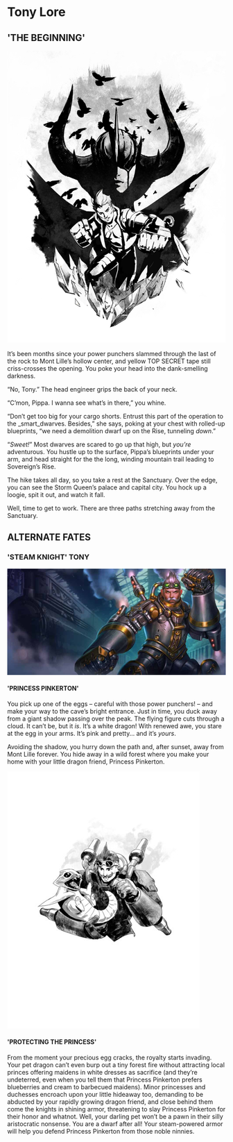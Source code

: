 # Tony Lore

## 'THE BEGINNING'



![Me? I don&apos;t have haters, I mean, what&apos;s to hate?](../../../.gitbook/assets/tony_cyoa_cover1.jpg)

It’s been months since your power punchers slammed through the last of the rock to Mont Lille’s hollow center, and yellow TOP SECRET tape still criss-crosses the opening. You poke your head into the dank-smelling darkness.

“No, Tony.” The head engineer grips the back of your neck.

“C’mon, Pippa. I wanna see what’s in there,” you whine.

“Don’t get too big for your cargo shorts. Entrust this part of the operation to the _smart_dwarves. Besides,” she says, poking at your chest with rolled-up blueprints, “we need a demolition dwarf up on the Rise, tunneling _down_.”

“_Sweet!_” Most dwarves are scared to go up that high, but _you’re_ adventurous. You hustle up to the surface, Pippa’s blueprints under your arm, and head straight for the the long, winding mountain trail leading to Sovereign’s Rise.

The hike takes all day, so you take a rest at the Sanctuary. Over the edge, you can see the Storm Queen’s palace and capital city. You hock up a loogie, spit it out, and watch it fall.

Well, time to get to work. There are three paths stretching away from the Sanctuary.

## ALTERNATE FATES

### 'STEAM KNIGHT' TONY

![](../../../.gitbook/assets/image%20%28151%29.png)

#### 'PRINCESS PINKERTON'

You pick up one of the eggs – careful with those power punchers! – and make your way to the cave’s bright entrance. Just in time, you duck away from a giant shadow passing over the peak. The flying figure cuts through a cloud. It can’t be, but it _is_. It’s a white dragon! With renewed awe, you stare at the egg in your arms. It’s pink and pretty… and it’s _yours_.

Avoiding the shadow, you hurry down the path and, after sunset, away from Mont Lille forever. You hide away in a wild forest where you make your home with your little dragon friend, Princess Pinkerton.



![](../../../.gitbook/assets/image%20%2875%29.png)

#### '**PROTECTING THE PRINCESS'**

From the moment your precious egg cracks, the royalty starts invading. Your pet dragon can’t even burp out a tiny forest fire without attracting local princes offering maidens in white dresses as sacrifice \(and they’re undeterred, even when you tell them that Princess Pinkerton prefers blueberries and cream to barbecued maidens\). Minor princesses and duchesses encroach upon your little hideaway too, demanding to be abducted by your rapidly growing dragon friend, and close behind them come the knights in shining armor, threatening to slay Princess Pinkerton for their honor and whatnot. Well, your darling pet won’t be a pawn in their silly aristocratic nonsense. You are a dwarf after all! Your steam-powered armor will help you defend Princess Pinkerton from those noble ninnies.



